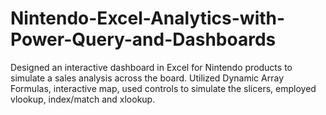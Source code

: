 # Nintendo-Excel-Analytics-with-Power-Query-and-Dashboards
Designed an interactive dashboard in Excel for Nintendo products to simulate a sales analysis across the board. Utilized Dynamic Array Formulas, interactive map, used controls to simulate the slicers, employed vlookup, index/match and xlookup.
